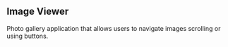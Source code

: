 ## Image Viewer
Photo gallery application that allows users to navigate images scrolling or using buttons.
